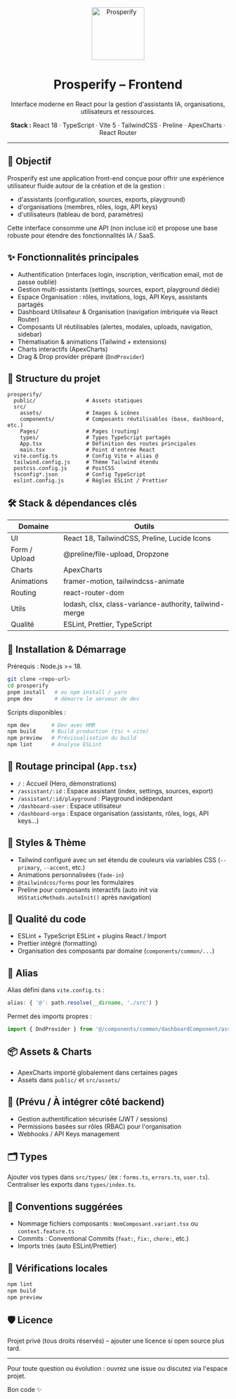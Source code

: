 <div align="center">
  <img src="public/Asset 13.png" alt="Prosperify" width="120" />
  <h1>Prosperify – Frontend</h1>
  <p>Interface moderne en React pour la gestion d'assistants IA, organisations, utilisateurs et ressources.</p>
  <p>
    <strong>Stack :</strong> React 18 · TypeScript · Vite 5 · TailwindCSS · Preline · ApexCharts · React Router
  </p>
</div>

---

## 🚀 Objectif

Prosperify est une application front-end conçue pour offrir une expérience utilisateur fluide autour de la création et de la gestion :

* d'assistants (configuration, sources, exports, playground)
* d'organisations (membres, rôles, logs, API keys)
* d'utilisateurs (tableau de bord, paramètres)

Cette interface consomme une API (non incluse ici) et propose une base robuste pour étendre des fonctionnalités IA / SaaS.

## ✨ Fonctionnalités principales

* Authentification (interfaces login, inscription, vérification email, mot de passe oublié)
* Gestion multi-assistants (settings, sources, export, playground dédié)
* Espace Organisation : rôles, invitations, logs, API Keys, assistants partagés
* Dashboard Utilisateur & Organisation (navigation imbriquée via React Router)
* Composants UI réutilisables (alertes, modales, uploads, navigation, sidebar)
* Thématisation & animations (Tailwind + extensions)
* Charts interactifs (ApexCharts)
* Drag & Drop provider préparé (`DndProvider`)

## 🧱 Structure du projet

```
prosperify/
  public/                # Assets statiques
  src/
    assets/              # Images & icônes
    components/          # Composants réutilisables (base, dashboard, etc.)
    Pages/               # Pages (routing)
    types/               # Types TypeScript partagés
    App.tsx              # Définition des routes principales
    main.tsx             # Point d'entrée React
  vite.config.ts         # Config Vite + alias @
  tailwind.config.js     # Thème Tailwind étendu
  postcss.config.js      # PostCSS
  tsconfig*.json         # Config TypeScript
  eslint.config.js       # Règles ESLint / Prettier
```

## 🛠️ Stack & dépendances clés

| Domaine | Outils |
|--------|--------|
| UI | React 18, TailwindCSS, Preline, Lucide Icons |
| Form / Upload | @preline/file-upload, Dropzone |
| Charts | ApexCharts |
| Animations | framer-motion, tailwindcss-animate |
| Routing | react-router-dom |
| Utils | lodash, clsx, class-variance-authority, tailwind-merge |
| Qualité | ESLint, Prettier, TypeScript |

## 🔧 Installation & Démarrage

Prérequis : Node.js >= 18.

```bash
git clone <repo-url>
cd prosperify
pnpm install   # ou npm install / yarn
pnpm dev       # démarre le serveur de dev
```

Scripts disponibles :

```bash
npm dev       # Dev avec HMR
npm build     # Build production (tsc + vite)
npm preview   # Prévisualisation du build
npm lint      # Analyse ESLint
```

## 🧩 Routage principal (`App.tsx`)

* `/` : Accueil (Hero, démonstrations)
* `/assistant/:id` : Espace assistant (index, settings, sources, export)
* `/assistant/:id/playground` : Playground indépendant
* `/dashboard-user` : Espace utilisateur
* `/dashboard-orga` : Espace organisation (assistants, rôles, logs, API keys...)

## 🎨 Styles & Thème

* Tailwind configuré avec un set étendu de couleurs via variables CSS (`--primary`, `--accent`, etc.)
* Animations personnalisées (`fade-in`)
* `@tailwindcss/forms` pour les formulaires
* Preline pour composants interactifs (auto init via `HSStaticMethods.autoInit()` après navigation)

## 🧪 Qualité du code

* ESLint + TypeScript ESLint + plugins React / Import
* Prettier intégré (formatting)
* Organisation des composants par domaine (`components/common/...`)

## 🔌 Alias

Alias défini dans `vite.config.ts` :

```ts
alias: { '@': path.resolve(__dirname, './src') }
```

Permet des imports propres :

```ts
import { DndProvider } from '@/components/common/dashboardComponent/assistant/providers/dnd-provider'
```

## 📦 Assets & Charts

* ApexCharts importé globalement dans certaines pages
* Assets dans `public/` et `src/assets/`

## 🔐 (Prévu / À intégrer côté backend)

* Gestion authentification sécurisée (JWT / sessions)
* Permissions basées sur rôles (RBAC) pour l'organisation
* Webhooks / API Keys management

## 🗂 Types

Ajouter vos types dans `src/types/` (ex : `forms.ts`, `errors.ts`, `user.ts`). Centraliser les exports dans `types/index.ts`.


## 📝 Conventions suggérées

* Nommage fichiers composants : `NomComposant.variant.tsx` ou `context.feature.ts`
* Commits : Conventional Commits (`feat:`, `fix:`, `chore:`, etc.)
* Imports triés (auto ESLint/Prettier)

## 🧪 Vérifications locales

```bash
npm lint
npm build
npm preview
```

## 🛡 Licence

Projet privé (tous droits réservés) – ajouter une licence si open source plus tard.

---

Pour toute question ou évolution : ouvrez une issue ou discutez via l'espace projet.

Bon code ✨

